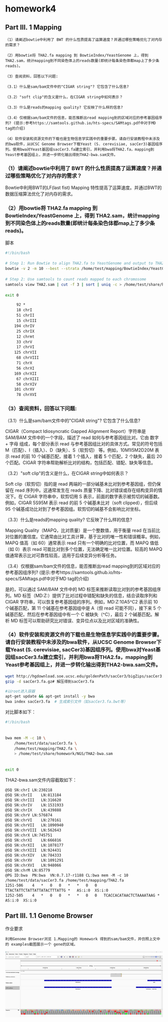 # homework4
## Part III. 1 Mapping 

```
（1）请阐述bowtie中利用了 BWT 的什么性质提高了运算速度？并通过哪些策略优化了对内存的需求？

（2）用bowtie将 THA2.fa mapping 到 BowtieIndex/YeastGenome 上，得到 THA2.sam，统计mapping到不同染色体上的reads数量(即统计每条染色体都map上了多少条reads)。

（3）查阅资料，回答以下问题:

（3.1）什么是sam/bam文件中的"CIGAR string"? 它包含了什么信息?

（3.2）"soft clip"的含义是什么，在CIGAR string中如何表示？

（3.3）什么是reads的mapping quality? 它反映了什么样的信息?

（3.4）仅根据sam/bam文件的信息，能否推断出read mapping到的区域对应的参考基因组序列? (提示:参考https://samtools.github.io/hts-specs/SAMtags.pdf中对于MD tag的介绍)

（4）软件安装和资源文件的下载也是生物信息学实践中的重要步骤。请自行安装教程中未涉及的bwa软件，从UCSC Genome Browser下载Yeast (S. cerevisiae, sacCer3)基因组序列。使用bwa对Yeast基因组sacCer3.fa建立索引，并利用bwa将THA2.fa，mapping到Yeast参考基因组上，并进一步转化输出得到THA2-bwa.sam文件。

```
### （1）请阐述bowtie中利用了 BWT 的什么性质提高了运算速度？并通过哪些策略优化了对内存的需求？

Bowtie中利用BWT的LF(last fist) Mapping 特性提高了运算速度。并通过BWT的数据压缩算法优化了对内存的需求。

### （2）用bowtie将 THA2.fa mapping 到 BowtieIndex/YeastGenome 上，得到 THA2.sam，统计mapping到不同染色体上的reads数量(即统计每条染色体都map上了多少条reads)。

脚本
```bash
#!/bin/bash

# Step 1: Run Bowtie to align THA2.fa to YeastGenome and output to THA2.sam
bowtie -v 2 -m 10 --best --strata /home/test/mapping/BowtieIndex/YeastGenome -f /home/test/mapping/THA2.fa -S /home/test/share/homework/NGS/THA2.sam

# Step 2: Use samtools to count reads mapped to each chromosome
samtools view THA2.sam | cut -f 3 | sort | uniq -c > /home/test/share/homework/NGS/THA2_reads.txt

exit 0
```

```txt
     92 *
     18 chrI
     51 chrII
     15 chrIII
    194 chrIV
     25 chrIX
     12 chrmt
     33 chrV
     17 chrVI
    125 chrVII
     68 chrVIII
     71 chrX
     56 chrXI
    169 chrXII
     67 chrXIII
     58 chrXIV
    101 chrXV
     78 chrXVI
```

### （3）查阅资料，回答以下问题:

（3.1）什么是sam/bam文件中的"CIGAR string"? 它包含了什么信息?

CIGAR（Compact Idiosyncratic Gapped Alignment Report）字符串是 SAM/BAM 文件中的一个字段，描述了 read 如何与参考基因组比对。它由 数字 + 字母 组成，每个部分表示 read 与参考基因组比对的具体方式。常见的符号包括 M（匹配）、I（插入）、D（缺失）、S（软剪切） 等。例如，10M1I5M2D20M 表示 read 的前 10 个碱基匹配，接着 1 个插入，接着 5 个匹配，2 个缺失，最后 20 个匹配。CIGAR 字符串帮助解析比对的结构，包括匹配、错配、缺失等信息。

（3.2）"soft clip"的含义是什么，在CIGAR string中如何表示？

Soft clip（软剪切）指的是 read 两端的一部分碱基未比对到参考基因组，但仍保留在 read 序列中。这通常发生在 reads 质量下降、比对错误或存在结构变异的情况下。在 CIGAR 字符串中，软剪切用 S 表示，前面的数字表示被剪切的碱基数。例如，CIGAR 5S95M 表示 read 的前 5 个碱基未比对（soft clipped），但后续 95 个碱基成功比对到了参考基因组。软剪切的碱基不会影响比对坐标。

（3.3）什么是reads的mapping quality? 它反映了什么样的信息?

Mapping Quality（MAPQ，比对质量）是一个整数值，用于衡量 read 在当前比对位置的置信度。它通常由比对工具计算，基于比对的唯一性和错误概率。例如，MAPQ 值高（如 60）通常表示 read 只有一个明确的比对位置，而 MAPQ 值低（如 0）表示 read 可能比对到多个位置，无法确定唯一比对位置。较高的 MAPQ 值通常表示比对可靠性较高，适用于后续变异分析等任务。

（3.4）仅根据sam/bam文件的信息，能否推断出read mapping到的区域对应的参考基因组序列? (提示:参考https://samtools.github.io/hts-specs/SAMtags.pdf中对于MD tag的介绍)

是的，可以通过 SAM/BAM 文件中的 MD 标签来推断读取比对到的参考基因组序列。MD 标签（MD:Z:）提供了比对过程中错配和缺失的信息，结合读取序列和 CIGAR 字符串，可以恢复参考基因组的序列。例如，MD:Z:10A5^C2 表示前 10 个碱基匹配，第 11 个碱基在参考基因组中是 A（但 read 可能不同），接下来 5 个碱基匹配，然后在参考基因组中有一个 C 被缺失（^C），最后 2 个碱基匹配。解析 MD 标签可以帮助研究比对错误、变异位点以及比对区域的准确性。

### （4）软件安装和资源文件的下载也是生物信息学实践中的重要步骤。请自行安装教程中未涉及的bwa软件，从UCSC Genome Browser下载Yeast (S. cerevisiae, sacCer3)基因组序列。使用bwa对Yeast基因组sacCer3.fa建立索引，并利用bwa将THA2.fa，mapping到Yeast参考基因组上，并进一步转化输出得到THA2-bwa.sam文件。
```bash
wget http://hgdownload.soe.ucsc.edu/goldenPath/sacCer3/bigZips/sacCer3.fa.gz
gzip -d sacCer3.fa.gz# 解压得到sacCer3.fa
```

```bash
#以root进入容器
apt-get update && apt-get install -y bwa
bwa index sacCer3.fa  # 生成索引文件（如sacCer3.fa.bwt等）
```

对比脚本如下：
```bash
#!/bin/bash


bwa mem -M -c 10 \
    /home/test/data/sacCer3.fa \
    /home/test/mapping/THA2.fa \
    > /home/test/share/homework/NGS/THA2-bwa.sam


exit 0
```
THA2-bwa.sam文件内容截取如下：
```sam
@SQ	SN:chrI	LN:230218
@SQ	SN:chrII	LN:813184
@SQ	SN:chrIII	LN:316620
@SQ	SN:chrIV	LN:1531933
@SQ	SN:chrIX	LN:439888
@SQ	SN:chrV	LN:576874
@SQ	SN:chrVI	LN:270161
@SQ	SN:chrVII	LN:1090940
@SQ	SN:chrVIII	LN:562643
@SQ	SN:chrX	LN:745751
@SQ	SN:chrXI	LN:666816
@SQ	SN:chrXII	LN:1078177
@SQ	SN:chrXIII	LN:924431
@SQ	SN:chrXIV	LN:784333
@SQ	SN:chrXV	LN:1091291
@SQ	SN:chrXVI	LN:948066
@SQ	SN:chrM	LN:85779
@PG	ID:bwa	PN:bwa	VN:0.7.17-r1188	CL:bwa mem -M -c 10 /home/test/data/sacCer3.fa /home/test/mapping/THA2.fa
1251-506	4	*	0	0	*	*	0	0	TTACTATTCTATTATTATACTTTATTG	*	AS:i:0	XS:i:0
1252-505	4	*	0	0	*	*	0	0	TCACCACATAACTCTAAAATAAG	*	AS:i:0	XS:i:0
```


## Part III. 1.1 Genome Browser

作业要求
```
利用Genome Browser浏览 1.Mapping的 Homework 得到的sam/bam文件，并仿照上文中的 examples截图展示一个 gene的区域。
```
![alt text](b12fcf59ed2aa9083b44c0ca90ccff0.png)